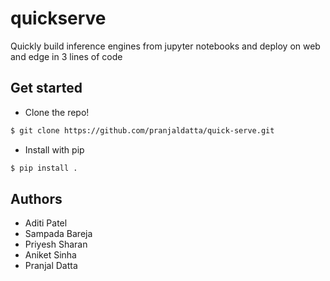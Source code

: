 # quickserve

Quickly build inference engines from jupyter notebooks and deploy on web and edge in 3 lines of code

## Get started

* Clone the repo!

```sh
$ git clone https://github.com/pranjaldatta/quick-serve.git
```

* Install with pip

```sh
$ pip install .
```

## Authors

* Aditi Patel
* Sampada Bareja
* Priyesh Sharan
* Aniket Sinha
* Pranjal Datta